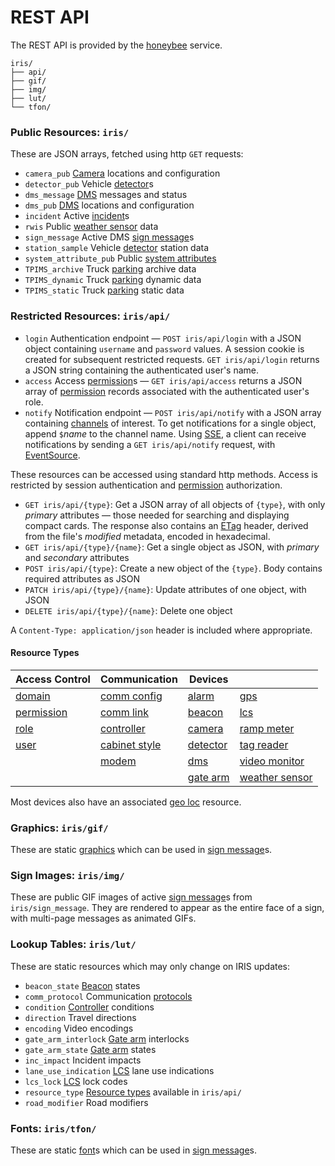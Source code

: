 # REST API

The REST API is provided by the [honeybee] service.

```text
iris/
├── api/
├── gif/
├── img/
├── lut/
└── tfon/
```

### Public Resources: `iris/`

These are JSON arrays, fetched using http `GET` requests:

- `camera_pub`  [Camera] locations and configuration
- `detector_pub`  Vehicle [detector]s
- `dms_message`  [DMS] messages and status
- `dms_pub`  [DMS] locations and configuration
- `incident`  Active [incident]s
- `rwis`  Public [weather sensor] data
- `sign_message`  Active DMS [sign message]s
- `station_sample`  Vehicle [detector] station data
- `system_attribute_pub`  Public [system attributes]
- `TPIMS_archive`  Truck [parking] archive data
- `TPIMS_dynamic`  Truck [parking] dynamic data
- `TPIMS_static`  Truck [parking] static data

### Restricted Resources: `iris/api/`

- `login`  Authentication endpoint — `POST iris/api/login` with a JSON object
  containing `username` and `password` values.  A session cookie is created
  for subsequent restricted requests.  `GET iris/api/login` returns a JSON
  string containing the authenticated user's name.
- `access`  Access [permission]s — `GET iris/api/access` returns a JSON array
  of [permission] records associated with the authenticated user's role.
- `notify`  Notification endpoint — `POST iris/api/notify` with a JSON array
  containing [channels] of interest.  To get notifications for a single object,
  append `$`_name_ to the channel name.  Using [SSE], a client can receive
  notifications by sending a `GET iris/api/notify` request, with [EventSource].

These resources can be accessed using standard http methods.  Access is
restricted by session authentication and [permission] authorization.

- `GET iris/api/{type}`: Get a JSON array of all objects of `{type}`, with only
  *primary* attributes — those needed for searching and displaying compact
  cards.  The response also contains an [ETag] header, derived from the file's
  *modified* metadata, encoded in hexadecimal.
- `GET iris/api/{type}/{name}`: Get a single object as JSON, with *primary* and
  *secondary* attributes
- `POST iris/api/{type}`: Create a new object of the `{type}`.  Body contains
                          required attributes as JSON
- `PATCH iris/api/{type}/{name}`: Update attributes of one object, with JSON
- `DELETE iris/api/{type}/{name}`: Delete one object

A `Content-Type: application/json` header is included where appropriate.

#### Resource Types

| Access Control | Communication   | Devices    |                  |
|----------------|-----------------|------------|------------------|
| [domain]       | [comm config]   | [alarm]    | [gps]            |
| [permission]   | [comm link]     | [beacon]   | [lcs]            |
| [role]         | [controller]    | [camera]   | [ramp meter]     |
| [user]         | [cabinet style] | [detector] | [tag reader]     |
|                | [modem]         | [dms]      | [video monitor]  |
|                |                 | [gate arm] | [weather sensor] |

Most devices also have an associated [geo loc] resource.

### Graphics: `iris/gif/`

These are static [graphics] which can be used in [sign message]s.

### Sign Images: `iris/img/`

These are public GIF images of active [sign message]s from `iris/sign_message`.
They are rendered to appear as the entire face of a sign, with multi-page
messages as animated GIFs.

### Lookup Tables: `iris/lut/`

These are static resources which may only change on IRIS updates:

- `beacon_state`  [Beacon] states
- `comm_protocol`  Communication [protocols]
- `condition`  [Controller] conditions
- `direction`  Travel directions
- `encoding`  Video encodings
- `gate_arm_interlock`  [Gate arm] interlocks
- `gate_arm_state`  [Gate arm] states
- `inc_impact`  Incident impacts
- `lane_use_indication`  [LCS] lane use indications
- `lcs_lock`  [LCS] lock codes
- `resource_type`  [Resource types] available in `iris/api/`
- `road_modifier`  Road modifiers

### Fonts: `iris/tfon/`

These are static [font]s which can be used in [sign message]s.


[alarm]: alarms.html
[beacon]: beacons.html
[cabinet style]: controllers.html#cabinet-styles
[camera]: cameras.html
[channels]: https://mnit-rtmc.github.io/iris/database.html#channels
[comm config]: comm_config.html
[comm link]: comm_links.html
[controller]: controllers.html
[detector]: vehicle_detection.html
[dms]: dms.html
[domain]: users.html#domains
[etag]: https://en.wikipedia.org/wiki/HTTP_ETag
[EventSource]: https://developer.mozilla.org/en-US/docs/Web/API/EventSource
[font]: fonts.html
[gate arm]: gate_arms.html
[geo loc]: geo_loc.html
[gps]: gps.html
[graphics]: graphics.html
[honeybee]: https://github.com/mnit-rtmc/iris/tree/master/honeybee
[incident]: incidents.html
[lcs]: lcs.html
[modem]: modem.html
[parking]: parking_areas.html
[permission]: permissions.html
[protocols]: protocols.html
[ramp meter]: ramp_meters.html
[resource types]: #resource-types
[role]: users.html#roles
[sign message]: sign_message.html
[SSE]: https://en.wikipedia.org/wiki/Server-sent_events
[system attributes]: system_attributes.html
[tag reader]: tolling.html#tag-readers
[user]: users.html
[video monitor]: video.html
[weather sensor]: weather_sensors.html
